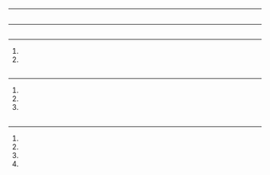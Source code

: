 # 

[]()[]()

[]()



## 



---







## 

---









## 



---





1. 
  
  
2. 
  
  



## 



---





1. 
  
  
2. 
  
  
3. 
  
  



## 



---





1. 
  
  
2. 
  
  
3. 
  
  
  
  
4. 
  
  



